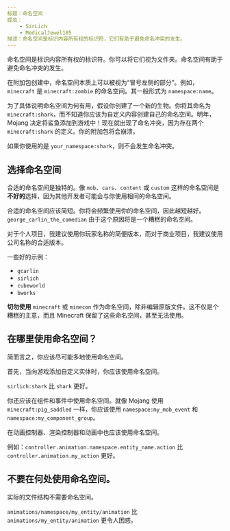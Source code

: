 ```yaml
---
标题：命名空间
提及：
    - SirLich
    - MedicalJewel105
描述：命名空间是标识内容所有权的标识符，它们有助于避免命名冲突的发生。
---
```


命名空间是标识内容所有权的标识符。你可以将它们视为文件夹。命名空间有助于避免命名冲突的发生。

在附加包创建中，命名空间本质上可以被视为“冒号左侧的部分”。例如，`minecraft` 是 `minecraft:zombie` 的命名空间。其一般形式为 `namespace:name`。

为了具体说明命名空间为何有用，假设你创建了一个新的生物。你将其命名为 `minecraft:shark`，而不知道你应该为自定义内容创建自己的命名空间。明年，Mojang 决定将鲨鱼添加到游戏中！现在就出现了命名冲突，因为存在两个 `minecraft:shark` 的定义。你的附加包将会崩溃。

如果你使用的是 `your_namespace:shark`，则不会发生命名冲突。

## 选择命名空间

合适的命名空间是独特的。像 `mob`、`cars`、`content` 或 `custom` 这样的命名空间是**不好的**选择，因为其他开发者可能会与你使用相同的命名空间。

合适的命名空间应该简短。你将会频繁使用你的命名空间，因此越短越好。`george_carlin_the_comedian` 由于这个原因将是一个糟糕的命名空间。

对于个人项目，我建议使用你玩家名称的简便版本，而对于商业项目，我建议使用公司名称的合适版本。

一些好的示例：

-   `gcarlin`
-   `sirlich`
-   `cubeworld`
-   `bworks`

**切勿使用** `minecraft` 或 `minecon` 作为命名空间，除非编辑原版文件。这不仅是个糟糕的主意，而且 Minecraft 保留了这些命名空间，甚至无法使用。

## 在哪里使用命名空间？

简而言之，你应该尽可能多地使用命名空间。

首先，当向游戏添加自定义实体时，你应该使用命名空间。

`sirlich:shark` 比 `shark` 更好。

你还应该在组件和事件中使用命名空间。就像 Mojang 使用 `minecraft:pig_saddled` 一样，你应该使用 `namespace:my_mob_event` 和 `namespace:my_component_group`。

在动画控制器、渲染控制器和动画中也应该使用命名空间。

例如：`controller.animation.namespace.entity_name.action` 比 `controller.animation.my_action` 更好。

## 不要在何处使用命名空间。

实际的文件结构不需要命名空间。

`animations/namespace/my_entity/animation` 比 `animations/my_entity/animation` 更令人困惑。